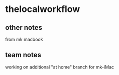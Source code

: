 # thelocalworkflow



## other notes

from mk macbook



## team notes

working on additional "at home" branch for mk-iMac
